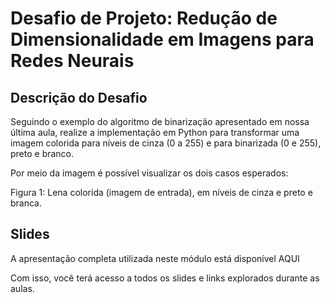 # Desafio de Projeto: Redução de Dimensionalidade em Imagens para Redes Neurais

## Descrição do Desafio

Seguindo o exemplo do algoritmo de binarização apresentado em nossa última aula,
realize a implementação em Python para transformar uma imagem colorida para níveis de cinza (0 a 255)
 e para binarizada (0 e 255), preto e branco.  

Por meio da imagem é possível visualizar os dois casos esperados: 

Figura 1: Lena colorida (imagem de entrada), em níveis de cinza e preto e branca. 

## Slides

A apresentação completa utilizada neste módulo está disponível AQUI

Com isso, você terá acesso a todos os slides e links explorados durante as aulas.
